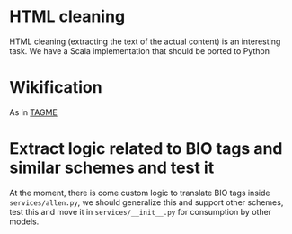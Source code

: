 # HTML cleaning

HTML cleaning (extracting the text of the actual content) is an interesting
task. We have a Scala implementation that should be ported to Python

# Wikification

As in [TAGME](http://pages.di.unipi.it/ferragina/cikm2010.pdf)

# Extract logic related to BIO tags and similar schemes and test it

At the moment, there is come custom logic to translate BIO tags inside
`services/allen.py`, we should generalize this and support other schemes,
test this and move it in `services/__init__.py` for consumption by other
models.